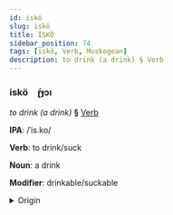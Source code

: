 ```yaml
---
id: iskö
slug: iskö
title: İSKÖ
sidebar_position: 74
tags: [iskö, Verb, Muskogean]
description: to drink (a drink) § Verb
---
```


### iskö&emsp;<span kind="abugida">ɽ́ɟɔı</span>

*to drink (a drink)* **§** [Verb](../../tags/Verb)

**IPA**: /ˈis.ko/

**Verb**: to drink/suck

**Noun**: a drink

**Modifier**: drinkable/suckable

<details>
    <summary>Origin</summary>
    Chickasaw ishko  <br/>
    <em>Muskogean Language Family</em>
</details>